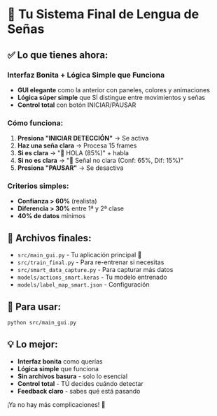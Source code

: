 # 🎯 Tu Sistema Final de Lengua de Señas

## ✅ **Lo que tienes ahora:**

### **Interfaz Bonita + Lógica Simple que Funciona**
- **GUI elegante** como la anterior con paneles, colores y animaciones
- **Lógica súper simple** que SÍ distingue entre movimientos y señas
- **Control total** con botón INICIAR/PAUSAR

### **Cómo funciona:**
1. **Presiona "INICIAR DETECCIÓN"** → Se activa
2. **Haz una seña clara** → Procesa 15 frames  
3. **Si es clara** → "🎯 HOLA (85%)" + habla
4. **Si no es clara** → "🤔 Señal no clara (Conf: 65%, Dif: 15%)"
5. **Presiona "PAUSAR"** → Se desactiva

### **Criterios simples:**
- **Confianza > 60%** (realista)
- **Diferencia > 30%** entre 1ª y 2ª clase
- **40% de datos** mínimos

## 📁 **Archivos finales:**
- `src/main_gui.py` - Tu aplicación principal 🎯
- `src/train_final.py` - Para re-entrenar si necesitas
- `src/smart_data_capture.py` - Para capturar más datos
- `models/actions_smart.keras` - Tu modelo entrenado
- `models/label_map_smart.json` - Configuración

## 🚀 **Para usar:**
```bash
python src/main_gui.py
```

## 💡 **Lo mejor:**
- **Interfaz bonita** como querías
- **Lógica simple** que funciona  
- **Sin archivos basura** - solo lo esencial
- **Control total** - TÚ decides cuándo detectar
- **Feedback claro** - sabes qué está pasando

¡Ya no hay más complicaciones! 🎊
